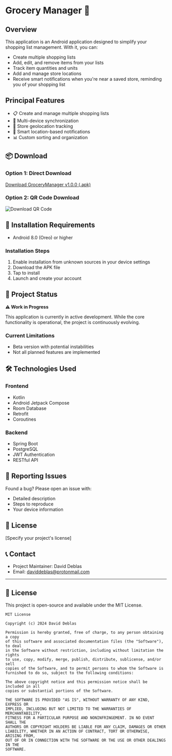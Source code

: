 # Grocery Manager 🛒

## Overview

This application is an Android application designed to simplify your shopping list management. With it, you can:
- Create multiple shopping lists
- Add, edit, and remove items from your lists
- Track item quantities and units
- Add and manage store locations
- Receive smart notifications when you're near a saved store, reminding you of your shopping list

## Principal Features
- 📋 Create and manage multiple shopping lists
- 🔄 Multi-device synchronization
- 📍 Store geolocation tracking
- 🔔 Smart location-based notifications
- 📊 Custom sorting and organization

## 📦 Download

### Option 1: Direct Download

[Download GroceryManager v1.0.0 (.apk)](https://github.com/daviddeblas/Grocery-Manager/releases/download/v1.0.0/GroceryManager-v1.0.0.apk)

### Option 2: QR Code Download

![Download QR Code](https://qr-codes.io/5koRfd)

## 📱 Installation Requirements

- Android 8.0 (Oreo) or higher

### Installation Steps

1. Enable installation from unknown sources in your device settings
2. Download the APK file
3. Tap to install
4. Launch and create your account

## 🚧 Project Status

**⚠️ Work in Progress**

This application is currently in active development. While the core functionality is operational,
the project is continuously evolving.

### Current Limitations
- Beta version with potential instabilities
- Not all planned features are implemented

## 🛠 Technologies Used

### Frontend
- Kotlin
- Android Jetpack Compose
- Room Database
- Retrofit
- Coroutines

### Backend
- Spring Boot
- PostgreSQL
- JWT Authentication
- RESTful API

## 🐛 Reporting Issues

Found a bug? Please open an issue with:
- Detailed description
- Steps to reproduce
- Your device information

## 📝 License

[Specify your project's license]

## 📞 Contact

- Project Maintainer: David Deblas
- Email: daviddeblas@protonmail.com

---

## 📄 License

This project is open-source and available under the MIT License.

```
MIT License

Copyright (c) 2024 David Deblas

Permission is hereby granted, free of charge, to any person obtaining a copy
of this software and associated documentation files (the "Software"), to deal
in the Software without restriction, including without limitation the rights
to use, copy, modify, merge, publish, distribute, sublicense, and/or sell
copies of the Software, and to permit persons to whom the Software is
furnished to do so, subject to the following conditions:

The above copyright notice and this permission notice shall be included in all
copies or substantial portions of the Software.

THE SOFTWARE IS PROVIDED "AS IS", WITHOUT WARRANTY OF ANY KIND, EXPRESS OR
IMPLIED, INCLUDING BUT NOT LIMITED TO THE WARRANTIES OF MERCHANTABILITY,
FITNESS FOR A PARTICULAR PURPOSE AND NONINFRINGEMENT. IN NO EVENT SHALL THE
AUTHORS OR COPYRIGHT HOLDERS BE LIABLE FOR ANY CLAIM, DAMAGES OR OTHER
LIABILITY, WHETHER IN AN ACTION OF CONTRACT, TORT OR OTHERWISE, ARISING FROM,
OUT OF OR IN CONNECTION WITH THE SOFTWARE OR THE USE OR OTHER DEALINGS IN THE
SOFTWARE.
```